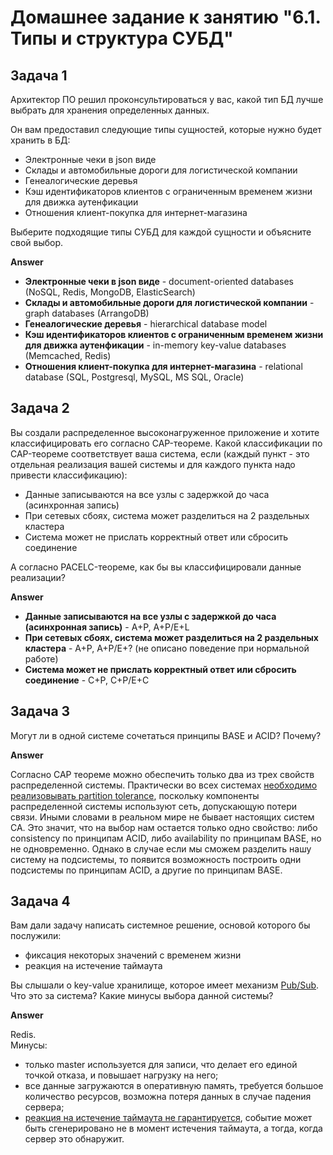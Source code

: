 # Домашнее задание к занятию "6.1. Типы и структура СУБД"

## Задача 1

Архитектор ПО решил проконсультироваться у вас, какой тип БД 
лучше выбрать для хранения определенных данных.

Он вам предоставил следующие типы сущностей, которые нужно будет хранить в БД:

- Электронные чеки в json виде
- Склады и автомобильные дороги для логистической компании
- Генеалогические деревья
- Кэш идентификаторов клиентов с ограниченным временем жизни для движка аутенфикации
- Отношения клиент-покупка для интернет-магазина

Выберите подходящие типы СУБД для каждой сущности и объясните свой выбор.

**Answer**

- **Электронные чеки в json виде** - document-oriented databases (NoSQL, Redis, MongoDB, ElasticSearch)
- **Склады и автомобильные дороги для логистической компании** - graph databases (ArrangoDB)
- **Генеалогические деревья** - hierarchical database model
- **Кэш идентификаторов клиентов с ограниченным временем жизни для движка аутенфикации** - in-memory key-value databases (Memcached, Redis)
- **Отношения клиент-покупка для интернет-магазина** - relational database (SQL, Postgresql, MySQL, MS SQL, Oracle)


## Задача 2

Вы создали распределенное высоконагруженное приложение и хотите классифицировать его согласно 
CAP-теореме. Какой классификации по CAP-теореме соответствует ваша система, если 
(каждый пункт - это отдельная реализация вашей системы и для каждого пункта надо привести классификацию):

- Данные записываются на все узлы с задержкой до часа (асинхронная запись)
- При сетевых сбоях, система может разделиться на 2 раздельных кластера
- Система может не прислать корректный ответ или сбросить соединение

А согласно PACELC-теореме, как бы вы классифицировали данные реализации?

**Answer**

  - **Данные записываются на все узлы с задержкой до часа (асинхронная запись)** - A+P, A+P/E+L
  - **При сетевых сбоях, система может разделиться на 2 раздельных кластера** - A+P, A+P/E+? (не описано поведение при нормальной работе)
  - **Система может не прислать корректный ответ или сбросить соединение** - C+P, C+P/E+C


## Задача 3

Могут ли в одной системе сочетаться принципы BASE и ACID? Почему?

**Answer**  

  Согласно CAP теореме можно обеспечить только два из трех свойств распределенной системы. Практически во всех системах [необходимо реализовывать partition tolerance](https://odahale.com/you-cant-sacrifice-partition-tolerance/), поскольку компоненты распределенной системы используют сеть, допускающую потери связи. Иными словами в реальном мире не бывает настоящих систем CA. Это значит, что на выбор нам остается только одно свойство: либо consistency по принципам ACID, либо availability по принципам BASE, но не одновременно.
  Однако в случае если мы сможем разделить нашу систему на подсистемы, то появится возможность построить одни подсистемы по принципам ACID, а другие по принципам BASE.


## Задача 4

Вам дали задачу написать системное решение, основой которого бы послужили:

- фиксация некоторых значений с временем жизни
- реакция на истечение таймаута

Вы слышали о key-value хранилище, которое имеет механизм [Pub/Sub](https://habr.com/ru/post/278237/). 
Что это за система? Какие минусы выбора данной системы?

**Answer**

  Redis.  
  Минусы:  
  - только master используется для записи, что делает его единой точкой отказа, и повышает нагрузку на него;
  - все данные загружаются в оперативную память, требуется большое количество ресурсов, возможна потеря данных в случае падения сервера;  
  - [реакция на истечение таймаута не гарантируется](https://redis.io/topics/notifications#:~:text=Keys%20with%20a%20time%20to,keys%20that%20are%20never%20accessed.), событие может быть сгенерировано не в момент истечения таймаута, а тогда, когда сервер это обнаружит.